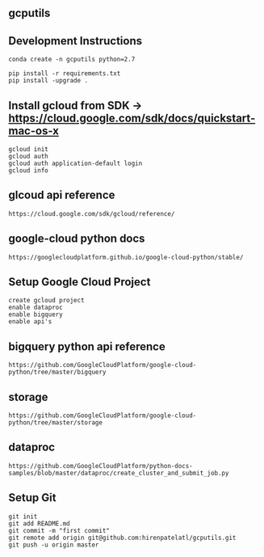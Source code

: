gcputils
-------------------------------

## Development Instructions
	conda create -n gcputils python=2.7

	pip install -r requirements.txt
	pip install -upgrade .

## Install gcloud from SDK -> https://cloud.google.com/sdk/docs/quickstart-mac-os-x 
	gcloud init
	gcloud auth 
	gcloud auth application-default login
	gcloud info


## glcoud api reference 
	https://cloud.google.com/sdk/gcloud/reference/
## google-cloud python docs 
	https://googlecloudplatform.github.io/google-cloud-python/stable/

## Setup Google Cloud Project
	create gcloud project
	enable dataproc
	enable bigquery
	enable api's

## bigquery python api reference
	https://github.com/GoogleCloudPlatform/google-cloud-python/tree/master/bigquery

## storage
	https://github.com/GoogleCloudPlatform/google-cloud-python/tree/master/storage

## dataproc
	https://github.com/GoogleCloudPlatform/python-docs-samples/blob/master/dataproc/create_cluster_and_submit_job.py

## Setup Git
	git init
	git add README.md
	git commit -m "first commit"
	git remote add origin git@github.com:hirenpatelatl/gcputils.git
	git push -u origin master